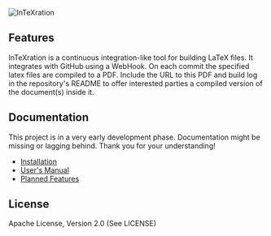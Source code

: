![InTeXration](http://cdn.jonasdevlieghere.com/intexration.png)

Features
--------
InTeXration is a continuous integration-like tool for building LaTeX files. It integrates with GitHub using a WebHook. On each commit the specified latex files are compiled to a PDF. Include the URL to this PDF and build log in the repository's README to offer interested parties a compiled version of the document(s) inside it.



Documentation
-------------
This project is in a very early development phase. Documentation might be missing or lagging behind. Thank you for your understanding!

- [Installation](https://github.com/JDevlieghere/InTeXration/blob/master/docs/install.md)
- [User's Manual](https://github.com/JDevlieghere/InTeXration/blob/master/docs/user_manual.md)
- [Planned Features](https://github.com/JDevlieghere/InTeXration/blob/master/docs/planned_featues.md)

License
-------
Apache License, Version 2.0 (See LICENSE)
